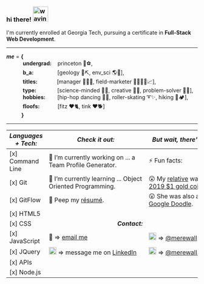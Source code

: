 ### hi there! <img src="https://editablegifs.com/gifs/gifs/raising-hand-emoji/thumbnail.gif" alt="waving smiley" width="40px" height="40px">  
  
I'm currently enrolled at <span style="">Georgia Tech</span>, pursuing a certificate in **Full-Stack Web Development**.
  
----------------------------------------
_**me**_ = **{**  
&nbsp;&nbsp;&nbsp;&nbsp;&nbsp;&nbsp;&nbsp;&nbsp;&nbsp;&nbsp;&nbsp;**undergrad:** &nbsp;&nbsp;&nbsp;princeton 🐯⚽,  
&nbsp;&nbsp;&nbsp;&nbsp;&nbsp;&nbsp;&nbsp;&nbsp;&nbsp;&nbsp;&nbsp;**b_a:** &nbsp;&nbsp;&nbsp;&nbsp;&nbsp;&nbsp;&nbsp;&nbsp;&nbsp;&nbsp;&nbsp;&nbsp;&nbsp;&nbsp;&nbsp;[geology 🗻⛏️, env_sci 🌎🌱],  
&nbsp;&nbsp;&nbsp;&nbsp;&nbsp;&nbsp;&nbsp;&nbsp;&nbsp;&nbsp;&nbsp;**titles:** &nbsp;&nbsp;&nbsp;&nbsp;&nbsp;&nbsp;&nbsp;&nbsp;&nbsp;&nbsp;&nbsp;&nbsp;[manager 👩‍💼💼, field-marketer 👨‍👩‍👧‍👦📈],  
&nbsp;&nbsp;&nbsp;&nbsp;&nbsp;&nbsp;&nbsp;&nbsp;&nbsp;&nbsp;&nbsp;**type:** &nbsp;&nbsp;&nbsp;&nbsp;&nbsp;&nbsp;&nbsp;&nbsp;&nbsp;&nbsp;&nbsp;&nbsp;&nbsp;[science-minded 🔬🤓, creative 🎨📐, problem-solver 🧩🧐],  
&nbsp;&nbsp;&nbsp;&nbsp;&nbsp;&nbsp;&nbsp;&nbsp;&nbsp;&nbsp;&nbsp;**hobbies:** &nbsp;&nbsp;&nbsp;&nbsp;&nbsp;&nbsp;&nbsp;[hip-hop dancing 🎵💃, roller-skating ➰✨, hiking 🥾🏕️],  
&nbsp;&nbsp;&nbsp;&nbsp;&nbsp;&nbsp;&nbsp;&nbsp;&nbsp;&nbsp;&nbsp;**floofs:** &nbsp;&nbsp;&nbsp;&nbsp;&nbsp;&nbsp;&nbsp;&nbsp;&nbsp;&nbsp;&nbsp;[fitz ♥️🐈, tink ♥️🐕]  
&nbsp;&nbsp;&nbsp;&nbsp;&nbsp;&nbsp;&nbsp;&nbsp;&nbsp;&nbsp;**}**

--------------------
_Languages + Tech:_ | _Check it out:_ | _But wait, there's more..._ |
--------------------|-----------------|-----------------------------|
[x] Command Line | 🔭 I’m currently working on ... a Team Profile Generator. | ⚡ Fun facts: 
[x] Git | 🤯 I’m currently learning ... Object Oriented Programming. | 😲 My [relative](https://www.nasa.gov/image-feature/mary-ross-a-hidden-figure) was on the [2019 $1 gold coin](https://www.usmint.gov/coins/coin-medal-programs/native-american-dollar-coins/2019-american-indians-in-space).
[x] GitFlow | 👀 Peep my [résumé](). | 😲 She was also a [2018 Google Doodle](https://www.google.com/doodles/mary-g-ross-110th-birthday).
[x] HTML5 |
[x] CSS | &nbsp;&nbsp;&nbsp;&nbsp;&nbsp;&nbsp;&nbsp;&nbsp;&nbsp;&nbsp;&nbsp;&nbsp;&nbsp;&nbsp;&nbsp;&nbsp;&nbsp;&nbsp;&nbsp;&nbsp;&nbsp;&nbsp;&nbsp;&nbsp;&nbsp;&nbsp;&nbsp;&nbsp;&nbsp;&nbsp;&nbsp;&nbsp;&nbsp;&nbsp;&nbsp;&nbsp;&nbsp;&nbsp;&nbsp;&nbsp;&nbsp;&nbsp;_**Contact:**_ | &nbsp;&nbsp;&nbsp;&nbsp;&nbsp;&nbsp;&nbsp;&nbsp;&nbsp;&nbsp;&nbsp;&nbsp;&nbsp;&nbsp;&nbsp;&nbsp;&nbsp;&nbsp;&nbsp;&nbsp;&nbsp;&nbsp;&nbsp;&nbsp;&nbsp;&nbsp;&nbsp;&nbsp;&nbsp;&nbsp;&nbsp;&nbsp;&nbsp;&nbsp;&nbsp;_**Social:**_ 
[x] JavaScript | 📧 => [email me](mlwall@alumni.princeton.edu) | <img src="https://www.edigitalagency.com.au/wp-content/uploads/instagram-logo-svg-vector-for-print.svg" alt="Instagram logo" width="20px" height="20px"> => [@merewall](https://www.instagram.com/merewall/) 
[x] JQuery | <img src="https://www.edigitalagency.com.au/wp-content/uploads/Linkedin-logo-icon-png.png" alt="LinkedIn logo" width="20px" height="20px">  => message me on [LinkedIn](https://www.linkedin.com/in/meredithwall/) | <img src="https://www.redditinc.com/assets/images/site/reddit-logo.png" alt="reddit logo" width="20px" height="20px"> => [@merewall85](https://www.reddit.com/user/merewall85) 
[x] APIs | 
[x] Node.js |
